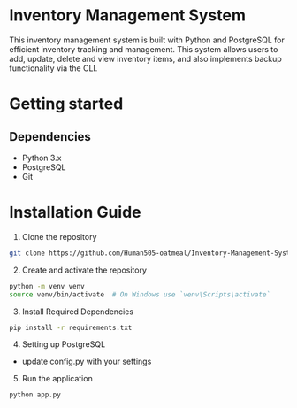 # Inventory Management System

This inventory management system is built with Python and PostgreSQL for efficient inventory tracking and management. This system allows users to add, update, delete and view inventory items, and also implements backup functionality via the CLI.

# Getting started

## Dependencies
- Python 3.x
- PostgreSQL
- Git

# Installation Guide

1. Clone the repository
```bash
git clone https://github.com/Human505-oatmeal/Inventory-Management-System.git
```
2. Create and activate the repository
```bash
python -m venv venv
source venv/bin/activate  # On Windows use `venv\Scripts\activate`
```
3. Install Required Dependencies
```bash
pip install -r requirements.txt
```
4. Setting up PostgreSQL

- update config.py with your settings

5. Run the application
```bash
python app.py
```
